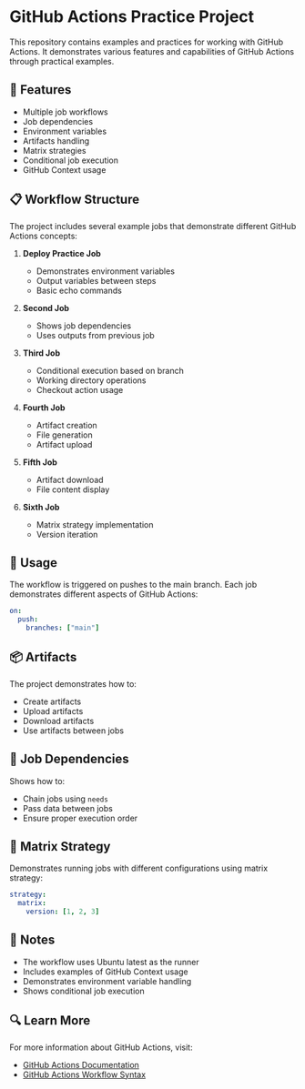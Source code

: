 # GitHub Actions Practice Project

This repository contains examples and practices for working with GitHub Actions. It demonstrates various features and capabilities of GitHub Actions through practical examples.

## 🚀 Features

- Multiple job workflows
- Job dependencies
- Environment variables
- Artifacts handling
- Matrix strategies
- Conditional job execution
- GitHub Context usage

## 📋 Workflow Structure

The project includes several example jobs that demonstrate different GitHub Actions concepts:

1. **Deploy Practice Job**

   - Demonstrates environment variables
   - Output variables between steps
   - Basic echo commands

2. **Second Job**

   - Shows job dependencies
   - Uses outputs from previous job

3. **Third Job**

   - Conditional execution based on branch
   - Working directory operations
   - Checkout action usage

4. **Fourth Job**

   - Artifact creation
   - File generation
   - Artifact upload

5. **Fifth Job**

   - Artifact download
   - File content display

6. **Sixth Job**
   - Matrix strategy implementation
   - Version iteration

## 🔧 Usage

The workflow is triggered on pushes to the main branch. Each job demonstrates different aspects of GitHub Actions:

```yaml
on:
  push:
    branches: ["main"]
```

## 📦 Artifacts

The project demonstrates how to:

- Create artifacts
- Upload artifacts
- Download artifacts
- Use artifacts between jobs

## 🔄 Job Dependencies

Shows how to:

- Chain jobs using `needs`
- Pass data between jobs
- Ensure proper execution order

## 🎯 Matrix Strategy

Demonstrates running jobs with different configurations using matrix strategy:

```yaml
strategy:
  matrix:
    version: [1, 2, 3]
```

## 📝 Notes

- The workflow uses Ubuntu latest as the runner
- Includes examples of GitHub Context usage
- Demonstrates environment variable handling
- Shows conditional job execution

## 🔍 Learn More

For more information about GitHub Actions, visit:

- [GitHub Actions Documentation](https://docs.github.com/en/actions)
- [GitHub Actions Workflow Syntax](https://docs.github.com/en/actions/using-workflows/workflow-syntax-for-github-actions)
